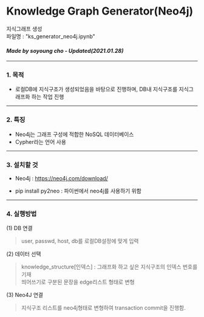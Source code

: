 # Knowledge Graph Generator(Neo4j)
지식그래프 생성<br>
파일명 : "ks_generator_neo4j.ipynb"
#### *Made by soyoung cho - Updated(2021.01.28)* ####

----------
### 1. 목적
* 로컬DB에 지식구조가 생성되었음을 바탕으로 진행하며, DB내 지식구조를 지식그래프화 하는 작업 진행


----------
### 2. 특징
* Neo4j는 그래프 구성에 적합한 NoSQL 데이터베이스
* Cypher라는 언어 사용


----------
### 3. 설치할 것
* Neo4j : https://neo4j.com/download/

* pip install py2neo : 파이썬에서 neo4j를 사용하기 위함


----------
### 4. 실행방법

(1) DB 연결
> user, passwd, host, db를 로컬DB설정에 맞게 입력

(2) 데이터 선택
> knowledge_structure[인덱스] : 그래프화 하고 싶은 지식구조의 인덱스 번호를 기재<br>
> 띄어쓰기로 구분된 문장을 edge리스트 형태로 변형

(3) Neo4J 연결
> 지식구조 리스트를 neo4j형태로 변형하여 transaction commit을 진행함.
